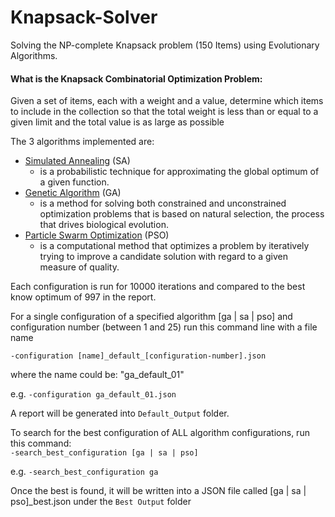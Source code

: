 # Knapsack-Solver

Solving the NP-complete Knapsack problem (150 Items) using Evolutionary Algorithms.  


#### What is the Knapsack Combinatorial Optimization Problem:
Given a set of items, each with a weight and a value, determine which items to include in the collection so that the total weight is less than or equal to a given limit and the total value is as large as possible


The 3 algorithms implemented are:
  - [Simulated Annealing](https://en.wikipedia.org/wiki/Simulated_annealing) (SA)
    - is a probabilistic technique for approximating the global optimum of a given function.
  - [Genetic Algorithm](https://en.wikipedia.org/wiki/Genetic_algorithm) (GA)
    - is a method for solving both constrained and unconstrained optimization problems that is based on natural selection, the process that drives biological evolution.
  - [Particle Swarm Optimization](https://en.wikipedia.org/wiki/Particle_swarm_optimization) (PSO)
    -  is a computational method that optimizes a problem by iteratively trying to improve a candidate solution with regard to a given measure of quality.


Each configuration is run for 10000 iterations and compared to the best know optimum of 997 in the report.  

For a single configuration of a specified algorithm [ga | sa | pso] and configuration number (between 1 and 25) run this command line with a file name
```
-configuration [name]_default_[configuration-number].json
```
where the name could be: "ga_default_01"

e.g. ```-configuration ga_default_01.json```

A report will be generated into `Default_Output` folder.  


To search for the best configuration of ALL algorithm configurations, run this command:  
`-search_best_configuration [ga | sa | pso]`

e.g. `-search_best_configuration ga`  

Once the best is found, it will be written into a JSON file called [ga | sa | pso]_best.json under the `Best Output` folder  

